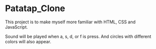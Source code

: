 # Patatap_Clone
This project is to make myself more familiar with HTML, CSS and JavaScript.

Sound will be played when a, s, d, or f is press. And circles with different colors will also appear.

